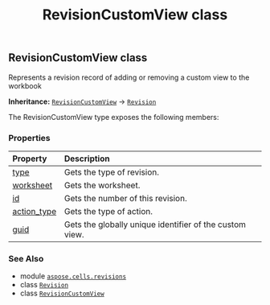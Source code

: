 ﻿---
title: RevisionCustomView class
second_title: Aspose.Cells for Python via .NET API References
description: 
type: docs
weight: 80
url: /aspose.cells.revisions/revisioncustomview/
is_root: false
---

## RevisionCustomView class

Represents a revision record of adding or removing a custom view to the workbook



**Inheritance:** [`RevisionCustomView`](/cells/python-net/aspose.cells.revisions/revisioncustomview) → 
[`Revision`](/cells/python-net/aspose.cells.revisions/revision)



The RevisionCustomView type exposes the following members:

### Properties
| Property | Description |
| :- | :- |
| [type](/cells/python-net/aspose.cells.revisions/revisioncustomview/type) | Gets the type of revision. |
| [worksheet](/cells/python-net/aspose.cells.revisions/revisioncustomview/worksheet) | Gets the worksheet. |
| [id](/cells/python-net/aspose.cells.revisions/revisioncustomview/id) | Gets the number of this revision. |
| [action_type](/cells/python-net/aspose.cells.revisions/revisioncustomview/action_type) | Gets the type of action. |
| [guid](/cells/python-net/aspose.cells.revisions/revisioncustomview/guid) | Gets the globally unique identifier of the custom view. |



### See Also
* module [`aspose.cells.revisions`](..)
* class [`Revision`](/cells/python-net/aspose.cells.revisions/revision)
* class [`RevisionCustomView`](/cells/python-net/aspose.cells.revisions/revisioncustomview)

